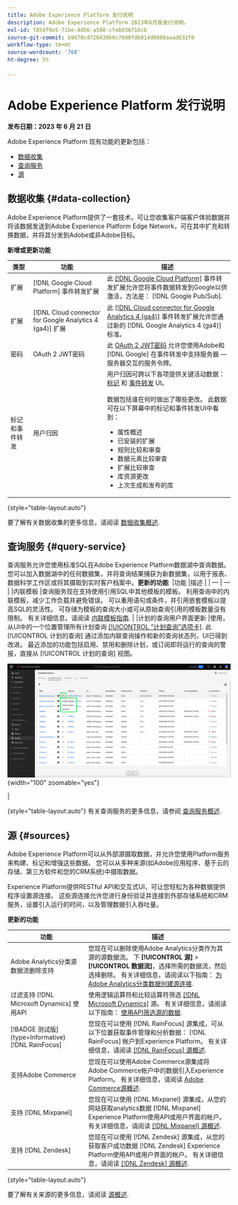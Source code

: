 ```yaml
---
title: Adobe Experience Platform 发行说明
description: Adobe Experience Platform 2023年6月版发行说明。
exl-id: f854f9e5-71be-4d56-a598-cfeb036716cb
source-git-commit: b9d78cd726430b0c7690fdb814d0888aaad832f6
workflow-type: tm+mt
source-wordcount: '768'
ht-degree: 5%

---
```


# Adobe Experience Platform 发行说明

**发布日期：2023 年 6 月 21 日**

Adobe Experience Platform 现有功能的更新包括：

- [数据收集](#data-collection)
- [查询服务](#query-service)
- [源](#sources)

## 数据收集 {#data-collection}

Adobe Experience Platform提供了一套技术，可让您收集客户端客户体验数据并将该数据发送到Adobe Experience Platform Edge Network，可在其中扩充和转换数据，并将其分发到Adobe或非Adobe目标。

**新增或更新功能**

| 类型 | 功能 | 描述 |
| --- | --- | --- |
| 扩展 | [!DNL Google Cloud Platform] 事件转发扩展 | 此 [[!DNL Google Cloud Platform]](../../tags/extensions/server/google-cloud-platform/overview.md) 事件转发扩展允许您将事件数据转发到Google以供激活，方法是： [!DNL Google Pub/Sub]. |
| 扩展 | [!DNL Cloud connector for Google Analytics 4 (ga4)] 扩展 | 此 [[!DNL Cloud connector for Google Analytics 4 (ga4)]](https://partners.adobe.com/exchangeprogram/experiencecloud/exchange.details.109820.html) 事件转发扩展允许您通过新的 [!DNL Google Analytics 4 (ga4)] 标准。 |
| 密码 | OAuth 2 JWT密码 | 此 [OAuth 2 JWT密码](../../tags/ui/event-forwarding/secrets.md) 允许您使用Adobe和 [!DNL Google] 在事件转发中支持服务器 — 服务器交互的服务令牌。 |
| 标记和事件转发 | 用户归因 | 用户归因可跨以下各项提供关键活动数据： [标记](../../tags/home.md) 和 [事件转发](../../tags/ui/event-forwarding/overview.md) UI。<br><br>数据包括谁在何时做出了哪些更改。 此数据可在以下屏幕中的标记和事件转发UI中看到：<br><ul><li> 属性概述</li><li> 已安装的扩展</li><li>规则比较和审查</li><li>数据元素比较审查</li><li>扩展比较审查</li><li>库资源更改</li><li>上次生成和发布的库</li></ul> |

{style="table-layout:auto"}

要了解有关数据收集的更多信息，请阅读 [数据收集概述](../../tags/home.md).

## 查询服务 {#query-service}

查询服务允许您使用标准SQL在Adobe Experience Platform数据湖中查询数据。 您可以加入数据湖中的任何数据集，并将查询结果捕获为新数据集，以用于报表、数据科学工作区或将其摄取到实时客户档案中。&#x200B;
**更新的功能**
&#x200B; |功能 |描述 | | — | — | |&#x200B;内联模板 |查询服务现在支持使用引用SQL中其他模板的模板。 利用查询中的内联模板，减少工作负载并避免错误。 可以重用语句或条件，并引用嵌套模板以提高SQL的灵活性。 可存储为模板的查询大小或可从原始查询引用的模板数量没有限制。 有关详细信息，请阅读 [内联模板指南](../../query-service/essential-concepts/inline-templates.md). | |计划的查询用户界面更新 |使用，从UI中的一个位置管理所有计划查询 [[!UICONTROL “计划查询”选项卡]](../../query-service/ui/monitor-queries.md#inline-actions). 此 [!UICONTROL 计划的查询] 通过添加内联查询操作和新的查询状态列，UI已得到改进。 最近添加的功能包括启用、禁用和删除计划，或订阅即将运行的查询的警报，直接从 [!UICONTROL 计划的查询] 视图。 <p>![中突出显示的内联操作 [!UICONTROL 计划的查询] 视图。](../../query-service/images/ui/monitor-queries/disable-inline.png "中突出显示的内联操作 [!UICONTROL 计划的查询] 视图。"){width="100" zoomable="yes"}</p> |

{style="table-layout:auto"}
有&#x200B;关查询服务的更多信息，请参阅 [查询服务概述](../../query-service/home.md).

## 源 {#sources}

Adobe Experience Platform可以从外部源摄取数据，并允许您使用Platform服务来构建、标记和增强这些数据。 您可以从多种来源(如Adobe应用程序、基于云的存储、第三方软件和您的CRM系统)中摄取数据。

Experience Platform提供RESTful API和交互式UI，可让您轻松为各种数据提供程序设置源连接。 这些源连接允许您进行身份验证并连接到外部存储系统和CRM服务，设置引入运行的时间，以及管理数据引入吞吐量。

**更新的功能**

| 功能 | 描述 |
| --- | --- |
| Adobe Analytics分类源数据流删除支持 | 您现在可以删除使用Adobe Analytics分类作为其源的源数据流。 下 **[!UICONTROL 源]** > **[!UICONTROL 数据流]**，选择所需的数据流，然后选择删除。 有关详细信息，请阅读以下指南： [为Adobe Analytics分类数据创建源连接](../../sources/tutorials/ui/create/adobe-applications/classifications.md). |
| 过滤支持 [!DNL Microsoft Dynamics] 使用API | 使用逻辑运算符和比较运算符筛选 [[!DNL Microsoft Dynamics]](../../sources/connectors/crm/ms-dynamics.md) 源。 有关详细信息，请阅读以下指南： [使用API筛选源的数据](../../sources/tutorials/api/filter.md). |
| [!BADGE 测试版]{type=Informative}[!DNL RainFocus] | 您现在可以使用 [!DNL RainFocus] 源集成，可从以下位置获取事件管理和分析数据： [!DNL RainFocus] 帐户到Experience Platform。 有关详细信息，请阅读 [[!DNL RainFocus] 源概述](../../sources/connectors/analytics/rainfocus.md). |
| 支持Adobe Commerce | 您现在可以使用Adobe Commerce源集成将Adobe Commerce帐户中的数据引入Experience Platform。 有关详细信息，请阅读 [Adobe Commerce源概述](../../sources/connectors/adobe-applications/commerce.md). |
| 支持 [!DNL Mixpanel] | 您现在可以使用 [!DNL Mixpanel] 源集成，从您的网站获取analytics数据 [!DNL Mixpanel] Experience Platform使用API或用户界面的帐户。 有关详细信息，请阅读 [[!DNL Mixpanel] 源概述](../../sources/connectors/analytics/mixpanel.md). |
| 支持 [!DNL Zendesk] | 您现在可以使用 [!DNL Zendesk] 源集成，从您的获取客户成功数据 [!DNL Zendesk] Experience Platform使用API或用户界面的帐户。 有关详细信息，请阅读 [[!DNL Zendesk] 源概述](../../sources/connectors/customer-success/zendesk.md). |

{style="table-layout:auto"}

要了解有关来源的更多信息，请阅读 [源概述](../../sources/home.md).
